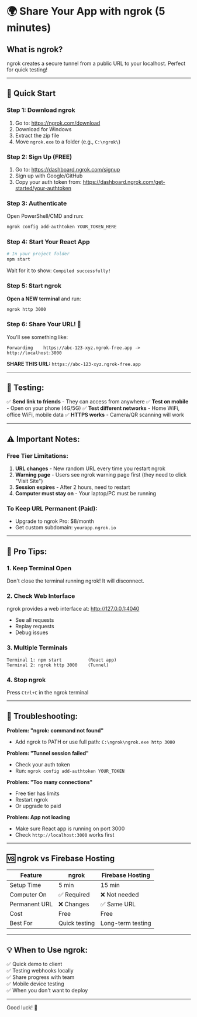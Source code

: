 # 🌍 Share Your App with ngrok (5 minutes)

## What is ngrok?
ngrok creates a secure tunnel from a public URL to your localhost. Perfect for quick testing!

---

## 🚀 Quick Start

### Step 1: Download ngrok
1. Go to: https://ngrok.com/download
2. Download for Windows
3. Extract the zip file
4. Move `ngrok.exe` to a folder (e.g., `C:\ngrok\`)

### Step 2: Sign Up (FREE)
1. Go to: https://dashboard.ngrok.com/signup
2. Sign up with Google/GitHub
3. Copy your auth token from: https://dashboard.ngrok.com/get-started/your-authtoken

### Step 3: Authenticate
Open PowerShell/CMD and run:
```bash
ngrok config add-authtoken YOUR_TOKEN_HERE
```

### Step 4: Start Your React App
```bash
# In your project folder
npm start
```
Wait for it to show: `Compiled successfully!`

### Step 5: Start ngrok
**Open a NEW terminal** and run:
```bash
ngrok http 3000
```

### Step 6: Share Your URL! 🎉
You'll see something like:
```
Forwarding    https://abc-123-xyz.ngrok-free.app -> http://localhost:3000
```

**SHARE THIS URL:** `https://abc-123-xyz.ngrok-free.app`

---

## 📱 Testing:

✅ **Send link to friends** - They can access from anywhere
✅ **Test on mobile** - Open on your phone (4G/5G)
✅ **Test different networks** - Home WiFi, office WiFi, mobile data
✅ **HTTPS works** - Camera/QR scanning will work

---

## ⚠️ Important Notes:

### Free Tier Limitations:
1. **URL changes** - New random URL every time you restart ngrok
2. **Warning page** - Users see ngrok warning page first (they need to click "Visit Site")
3. **Session expires** - After 2 hours, need to restart
4. **Computer must stay on** - Your laptop/PC must be running

### To Keep URL Permanent (Paid):
- Upgrade to ngrok Pro: $8/month
- Get custom subdomain: `yourapp.ngrok.io`

---

## 🎯 Pro Tips:

### 1. Keep Terminal Open
Don't close the terminal running ngrok! It will disconnect.

### 2. Check Web Interface
ngrok provides a web interface at: http://127.0.0.1:4040
- See all requests
- Replay requests
- Debug issues

### 3. Multiple Terminals
```
Terminal 1: npm start          (React app)
Terminal 2: ngrok http 3000    (Tunnel)
```

### 4. Stop ngrok
Press `Ctrl+C` in the ngrok terminal

---

## 🔧 Troubleshooting:

**Problem: "ngrok: command not found"**
- Add ngrok to PATH or use full path: `C:\ngrok\ngrok.exe http 3000`

**Problem: "Tunnel session failed"**
- Check your auth token
- Run: `ngrok config add-authtoken YOUR_TOKEN`

**Problem: "Too many connections"**
- Free tier has limits
- Restart ngrok
- Or upgrade to paid

**Problem: App not loading**
- Make sure React app is running on port 3000
- Check `http://localhost:3000` works first

---

## 🆚 ngrok vs Firebase Hosting

| Feature | ngrok | Firebase Hosting |
|---------|-------|------------------|
| Setup Time | 5 min | 15 min |
| Computer On | ✅ Required | ❌ Not needed |
| Permanent URL | ❌ Changes | ✅ Same URL |
| Cost | Free | Free |
| Best For | Quick testing | Long-term testing |

---

## 💡 When to Use ngrok:

✅ Quick demo to client  
✅ Testing webhooks locally  
✅ Share progress with team  
✅ Mobile device testing  
✅ When you don't want to deploy  

---

Good luck! 🚀




